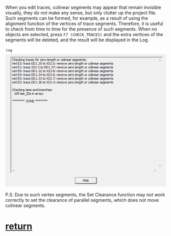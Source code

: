 When you edit traces, colinear segments may appear that remain invisible visually, they do not make any sense, but only clutter up the project file. Such segments can be formed, for example, as a result of using the alignment function of the vertices of trace segments. Therefore, it is useful to check from time to time for the presence of such segments. When no objects are selected, press `F7 (CHECK_TRACES)` and the extra vertices of the segments will be deleted, and the result will be displayed in the Log. 

![](pictures/check_tr.png)

P.S. Due to such vertex segments, the Set Clearance function may not work correctly to set the clearance of parallel segments, which does not move colinear segments.

# [return](How_to.md)
